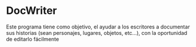 # DocWriter
Este programa tiene como objetivo, el ayudar a los escritores a documentar sus historias (sean personajes, lugares, objetos, etc...), con la oportunidad de editarlo fácilmente
